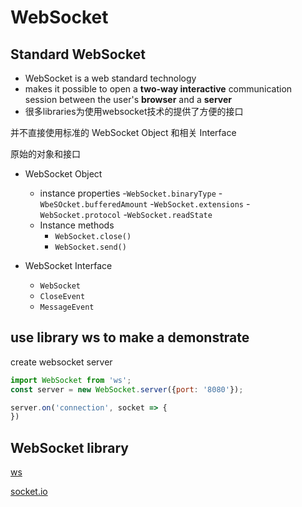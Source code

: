 # WebSocket

## Standard WebSocket

- WebSocket is a web standard technology
- makes it possible to open a **two-way interactive** communication session between the user's **browser** and a **server**
- 很多libraries为使用websocket技术的提供了方便的接口

并不直接使用标准的 WebSocket Object 和相关 Interface

原始的对象和接口

- WebSocket Object
  - instance properties
    -`WebSocket.binaryType`
    -`WbeSOcket.bufferedAmount`
    -`WebSocket.extensions`
    -`WebSocket.protocol`
    -`WebSocket.readState`
  - Instance methods
    - `WebSocket.close()`
    - `WebSocket.send()`
- WebSocket Interface

  - `WebSocket`
  - `CloseEvent`
  - `MessageEvent`

## use library ws to make a demonstrate

create websocket server

```js
import WebSocket from 'ws';
const server = new WebSocket.server({port: '8080'});

server.on('connection', socket => {
})
```

## WebSocket library

[ws]()

[socket.io](NodeJS_SocketIO.md)

